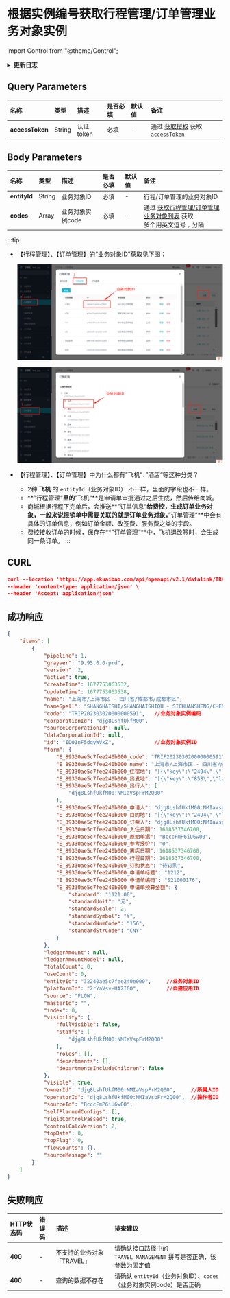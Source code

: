 # 根据实例编号获取行程管理/订单管理业务对象实例

import Control from "@theme/Control";

<Control
method="GET"
url="/api/openapi/v2.1/datalink/TRAVEL_MANAGEMENT/byDataLinkCodes"
/>

<details>
  <summary><b>更新日志</b></summary>
  <div>

[**1.17.0**](/docs/open-api/notice/update-log#1170) &emsp; -> 🆕 新增了本接口。

  </div>
</details>

## Query Parameters

| 名称 | 类型 | 描述 | 是否必填 | 默认值 | 备注 |
| :--- | :--- | :--- | :--- |:--- | :--- |
| **accessToken** | String | 认证token | 必填 | - | 通过 [获取授权](/docs/open-api/getting-started/auth) 获取 `accessToken` |

## Body Parameters

| 名称 | 类型 | 描述 | 是否必填 | 默认值 | 备注 |
| :--- | :--- | :--- | :--- |:--- | :--- |
| **entityId** | String | 业务对象ID | 必填 | - | 行程/订单管理的业务对象ID |
| **codes** | Array | 业务对象实例code | 必填 | - | 通过 [获取行程管理/订单管理业务对象列表](/docs/open-api/datalink/get-tripManager-order) 获取<br/>多个用英文逗号 `,` 分隔 |

:::tip

- 【行程管理】、【订单管理】的“业务对象ID”获取见下图：

  ![image](images/行程管理业务对象获取.png)

  ![image](images/订单管理业务对象获取.png)

- 【行程管理】、【订单管理】中为什么都有”飞机“、”酒店“等这种分类？

    - 2种 **飞机** 的 `entityId`（业务对象ID） 不一样，里面的字段也不一样。
    - **”行程管理“**里的**”飞机“**是申请单审批通过之后生成，然后传给商城。
    - 商城根据行程下完单后，会推送**”订单信息“**给费控，生成订单业务对象，一般来说报销单中需要关联的就是订单业务对象，**”订单管理“**中会有具体的订单信息，例如订单金额、改签费、服务费之类的字段。
    - 费控接收订单的时候，保存在**”订单管理“**中，飞机退改签时，会生成同一条订单。
:::

## CURL
```json
curl --location 'https://app.ekuaibao.com/api/openapi/v2.1/datalink/TRAVEL_MANAGEMENT/byDataLinkCodes?accessToken=ID01oZYPohNeZp%3Adjg8LshfUkfM00&entityId=32240ae5c7fee240e000&codes=TRIP202303020000000591' \
--header 'content-type: application/json' \
--header 'Accept: application/json'
```

## 成功响应
```json
{
    "items": [
        {
            "pipeline": 1,
            "grayver": "9.95.0.0-prd",
            "version": 2,
            "active": true,
            "createTime": 1677753063532,
            "updateTime": 1677753063538,
            "name": "上海市/上海市区 - 四川省/成都市/成都市区",
            "nameSpell": "SHANGHAISHI/SHANGHAISHIQU - SICHUANSHENG/CHENGDOUSHI/CHENGDOUSHIQU",
            "code": "TRIP202303020000000591",   //业务对象实例编码
            "corporationId": "djg8LshfUkfM00",
            "sourceCorporationId": null,
            "dataCorporationId": null,
            "id": "ID01nF5dqyWVxZ",             //业务对象实例ID                  
            "form": {
                "E_89330ae5c7fee240b000_code": "TRIP202303020000000591",    //业务对象实例编码
                "E_89330ae5c7fee240b000_name": "上海市/上海市区 - 四川省/成都市/成都市区",   //业务对象实例名称
                "E_89330ae5c7fee240b000_住宿地": "[{\"key\":\"2494\",\"label\":\"成都市区\",\"type\":\"city\"},{\"key\":\"858\",\"label\":\"上海市区\",\"type\":\"city\"}]",
                "E_89330ae5c7fee240b000_出发地": "[{\"key\":\"858\",\"label\":\"上海市区\"}]",
                "E_89330ae5c7fee240b000_出行人": [
                    "djg8LshfUkfM00:NMIaVspFrM2Q00"
                ],
                "E_89330ae5c7fee240b000_申请人": "djg8LshfUkfM00:NMIaVspFrM2Q00",
                "E_89330ae5c7fee240b000_目的地": "[{\"key\":\"2494\",\"label\":\"成都市区\"}]",
                "E_89330ae5c7fee240b000_订票人": "djg8LshfUkfM00:NMIaVspFrM2Q00",
                "E_89330ae5c7fee240b000_入住日期": 1618537346700,
                "E_89330ae5c7fee240b000_原始单据": "BcccFmP6iU6w00",
                "E_89330ae5c7fee240b000_参考报价": "0",
                "E_89330ae5c7fee240b000_离店日期": 1618537346700,
                "E_89330ae5c7fee240b000_行程日期": 1618537346700,
                "E_89330ae5c7fee240b000_订购状态": "待订购",
                "E_89330ae5c7fee240b000_申请单标题": "1212",
                "E_89330ae5c7fee240b000_申请单编码": "S21000176",
                "E_89330ae5c7fee240b000_申请单预算金额": {
                    "standard": "1121.00",
                    "standardUnit": "元",
                    "standardScale": 2,
                    "standardSymbol": "¥",
                    "standardNumCode": "156",
                    "standardStrCode": "CNY"
                }
            },
            "ledgerAmount": null,
            "ledgerAmountModel": null,
            "totalCount": 0,
            "useCount": 0,
            "entityId": "32240ae5c7fee240e000",     //业务对象ID
            "platformId": "2rYaVsv-UA2I00",         //自建应用ID
            "source": "FLOW",
            "masterId": "",
            "index": 0,
            "visibility": {
                "fullVisible": false,
                "staffs": [
                    "djg8LshfUkfM00:NMIaVspFrM2Q00"
                ],
                "roles": [],
                "departments": [],
                "departmentsIncludeChildren": false
            },
            "visible": true,
            "ownerId": "djg8LshfUkfM00:NMIaVspFrM2Q00",     //所属人ID
            "operatorId": "djg8LshfUkfM00:NMIaVspFrM2Q00",  //操作者ID
            "sourceId": "BcccFmP6iU6w00",
            "selfPlannedConfigs": [],
            "rigidControlPassed": true,
            "controlCalcVersion": 2,
            "topDate": 0,
            "topFlag": 0,
            "flowCounts": {},
            "sourceMessage": ""
        }
    ]
}
```

## 失败响应

| HTTP状态码 | 错误码 | 描述 | 排查建议 |
| :--- | :--- | :--- | :--- |
| **400** | - | 不支持的业务对象「TRAVEL」 | 请确认接口路径中的 `TRAVEL_MANAGEMENT` 拼写是否正确，该参数为固定值  | 
| **400** | - | 查询的数据不存在 | 请确认 `entityId`（业务对象ID）、`codes`（业务对象实例code）是否正确  | 


